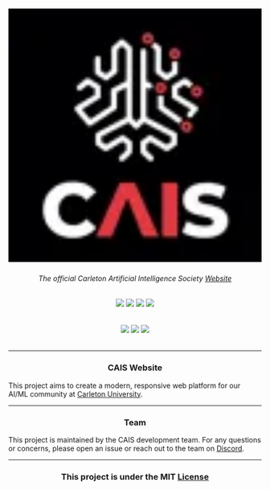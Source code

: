 <div> 
  <h3 align="center">
    <img src="public/club.png" style="width: 550px; height: auto">
  </h3>
  <h6 align="center">The official <i>Carleton Artificial Intelligence Society</i> <a href="https://carletonai.github.io/cais-web/">Website</a></h6>
  <h6 align="center">
    <img src="https://img.shields.io/badge/html5-%23E34F26.svg?style=for-the-badge&logo=html5&logoColor=white">
    <img src="https://img.shields.io/badge/tailwindcss-%2338B2AC.svg?style=for-the-badge&logo=tailwind-css&logoColor=white">
    <img src="https://img.shields.io/badge/typescript-%23007ACC.svg?style=for-the-badge&logo=typescript&logoColor=white">
    <img src="https://img.shields.io/badge/react-%2320232a.svg?style=for-the-badge&logo=react&logoColor=%2361DAFB">
  </h6>
  <h6 align="center">
     <img src="https://img.shields.io/badge/pnpm-%234a4a4a.svg?style=for-the-badge&logo=pnpm&logoColor=f69220">
     <img src="https://img.shields.io/badge/github%20actions-%232671E5.svg?style=for-the-badge&logo=githubactions&logoColor=white">
    <img src="https://img.shields.io/badge/vite-%23646CFF.svg?style=for-the-badge&logo=vite&logoColor=white">
  </h6>
</div>

---

<div>
  <h3 align="center">CAIS Website</h2>
  <p>
    This project aims to create a modern, responsive web platform for our AI/ML community at <a href="https://carleton.ca/"> Carleton University</a>.
  </p>
</div>

---

<div>
  <h3 align="center">Team</h3>
  <p>
    This project is maintained by the CAIS development team. For any questions or concerns, please open an issue or reach out to the team on <a href="https://discord.gg/nsvsMJaSRJ">Discord</a>. 
  </p>
</div>

---

<div>
  <h3 align="center" >This project is under the MIT <a href="LICENSE">License</a></h3>
</div>

